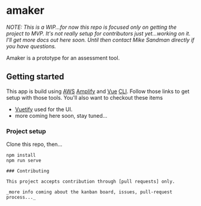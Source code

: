 # amaker

_NOTE: This is a WIP...for now this repo is focused only on getting the project to MVP.  It's not really setup for contributors just yet...working on it.  I'll get more docs out here soon.  Until then contact Mike Sandman directly if you have questions._

Amaker is a prototype for an assessment tool.

## Getting started

This app is build using [AWS](https://aws.amazon.com/) [Amplify](https://aws-amplify.github.io/) and [Vue](https://vuejs.org/) [CLI](https://cli.vuejs.org/).  Follow those links to get setup with those tools.  You'll also want to checkout these items

- [Vuetify]() used for the UI.
- more coming here soon, stay tuned...

### Project setup

Clone this repo, then...
```
npm install
npm run serve

### Contributing

This project accepts contribution through [pull requests] only.

_more info coming about the kanban board, issues, pull-request process..._

